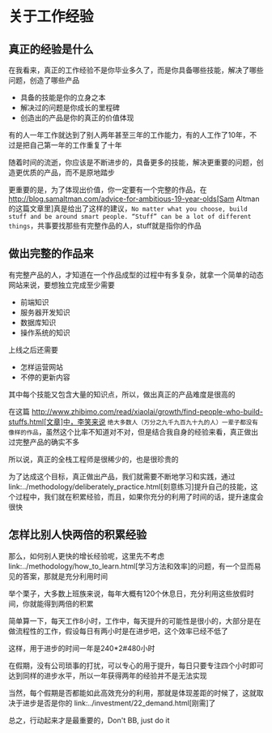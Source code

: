 # 关于工作经验


## 真正的经验是什么

在我看来，真正的工作经验不是你毕业多久了，而是你具备哪些技能，解决了哪些问题，创造了哪些产品

* 具备的技能是你的立身之本
* 解决过的问题是你成长的里程碑
* 创造出的产品是你的真正的价值体现

有的人一年工作就达到了别人两年甚至三年的工作能力，有的人工作了10年，不过是把自己第一年的工作重复了十年

随着时间的流逝，你应该是不断进步的，具备更多的技能，解决更重要的问题，创造更优质的产品，而不是原地踏步

更重要的是，为了体现出价值，你一定要有一个完整的作品，在 http://blog.samaltman.com/advice-for-ambitious-19-year-olds[Sam Altman的这篇文章里]真是给出了这样的建议，`No matter what you choose, build stuff and be around smart people. “Stuff” can be a lot of different things`，共事要找那些有完整作品的人，stuff就是指你的作品

## 做出完整的作品来

有完整产品的人，才知道在一个作品成型的过程中有多复杂，就拿一个简单的动态网站来说，要想独立完成至少需要

* 前端知识
* 服务器开发知识
* 数据库知识
* 操作系统的知识

上线之后还需要

* 怎样运营网站
* 不停的更新内容

其中每个技能又包含大量的知识点，所以，做出真正的产品难度是很高的

在这篇 http://www.zhibimo.com/read/xiaolai/growth/find-people-who-build-stuffs.html[文章]中，李笑来说 `绝大多数人（万分之九千九百九十九的人）一辈子都没有像样的作品`，虽然这个比率不知道对不对，但是结合我自身的经验来看，真正做出过完整产品的确实不多

所以说，真正的全栈工程师是很稀少的，也是很珍贵的

为了达成这个目标，真正做出产品，我们就需要不断地学习和实践，通过 link:../methodology/deliberately_practice.html[刻意练习]提升自己的技能，这个过程中，我们就在积累经验，而且，如果你充分的利用了时间的话，提升速度会很快

## 怎样比别人快两倍的积累经验

那么，如何别人更快的增长经验呢，这里先不考虑 link:../methodology/how_to_learn.html[学习方法和效率]的问题，有一个显而易见的答案，那就是充分利用时间

举个栗子，大多数上班族来说，每年大概有120个休息日，充分利用这些放假时间，你就能得到两倍的积累

简单算一下，每天工作8小时，工作中，每天提升的可能性是很小的，大部分是在做流程性的工作，假设每日有两小时是在进步吧，这个效率已经不低了

这样，用于进步的时间一年是240*2#480小时

在假期，没有公司琐事的打扰，可以专心的用于提升，每日只要专注四个小时即可达到同样的进步水平，所以一年获得两年的经验并不是无法实现

当然，每个假期是否都能如此高效充分的利用，那就是体现差距的时候了，这就取决于进步是否是你的 link:../investment/22_demand.html[刚需]了

总之，行动起来才是最重要的，Don't BB, just do it
